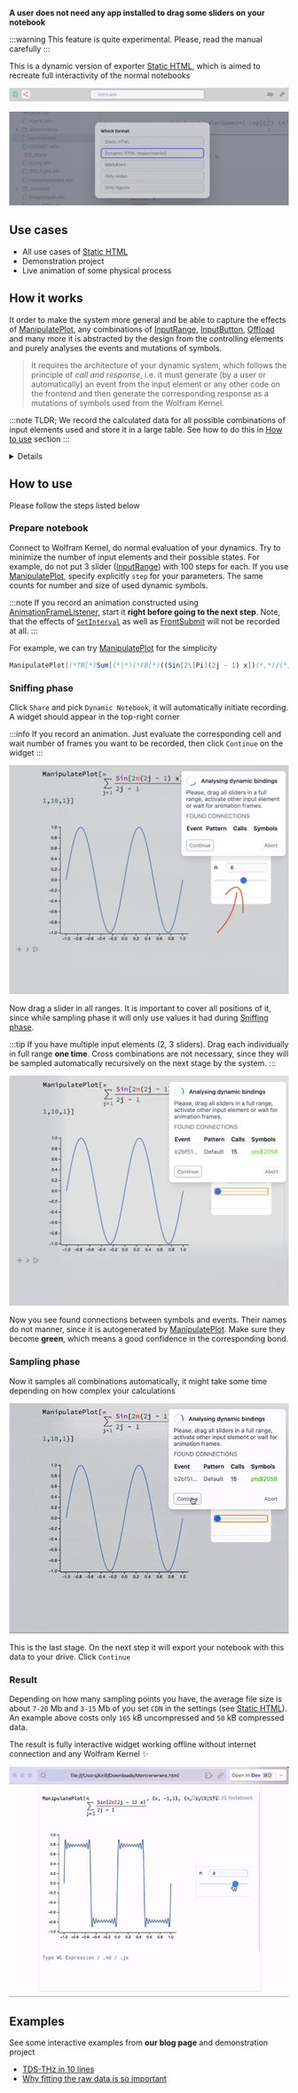 __A user does not need any app installed to drag some sliders on your notebook__

:::warning
This feature is quite experimental. Please, read the manual carefully
:::

This is a dynamic version of exporter [Static HTML](frontend/Exporting/Static%20HTML.md), which is aimed to recreate full interactivity of the normal notebooks

![](../../imgs/Screenshot%202024-03-13%20at%2019.37.13.png)

![](./../../Screenshot%202024-08-03%20at%2013.58.42.png)

## Use cases
- All use cases of [Static HTML](frontend/Exporting/Static%20HTML.md)
- Demonstration project
- Live animation of some physical process

## How it works
It order to make the system more general and be able to capture the effects of [ManipulatePlot](frontend/Reference/Plotting%20Functions/ManipulatePlot.md), any combinations of [InputRange](frontend/Reference/GUI/InputRange.md), [InputButton](frontend/Reference/GUI/InputButton.md), [Offload](frontend/Reference/Interpreter/Offload.md) and many more it is abstracted by the design from the controlling elements and purely analyses the events and mutations of symbols.

> It requires the architecture of your dynamic system, which follows the principle of *call and response*, i.e. it must generate (by a user or automatically) an event from the input element or any other code on the frontend and then generate the corresponding response as a mutations of symbols used from the Wolfram Kernel.

:::note
TLDR; We record the calculated data for all possible combinations of input elements used and store it in a large table. See how to do this in [How to use](#How%20to%20use) section
:::

<details>

### Sniffer
All magic happens on the frontend in Javascript. The first stage it is to record all events fired by `server.kernel.io.fire` (see here [API](https://jerryi.github.io/wlx-docs/docs/Reference/Misc/WLJSTransport#server) reference), which is a part of ``JerryI`Misc`WLJS`Transport`` core package, that provides an easy interface between kernel [events system](frontend/Reference/Misc/Events.md) and Javascript together with symbols mutations. `.fire()` method __is used in all built-in input elements__ such as [InputRange](frontend/Reference/GUI/InputRange.md), [InputText](frontend/Reference/GUI/InputText.md), [InputJoystick](frontend/Reference/GUI/InputJoystick.md) (see an example on how to built your own in [Communication](frontend/Advanced/Javascript/Communication.md) guide) and even [AnimationFrameListener](frontend/Reference/Graphics3D/AnimationFrameListener.md). Symbols mutations are recorded only for ones wrapped in [Offload](frontend/Reference/Interpreter/Offload.md), which is a usual case scenario for any kind of [Dynamics](frontend/Dynamics.md) in WLJS Notebook

![](./../../Pasted%20image%2020241117184956.png)
#### Analyser
Since Wolfram Engine is single threaded as well as Javascript, it is easy to spot a correlation between events and symbols mutations. For example let us have a look at the recorded time-series 

```
A 1 B 2 C 1 2
```

here `A`, `B`, `C` are some arbitrary event and `1`, `2` are symbols mutations. By analyzing this series it is easy to guess that the connections are following

- `A` mutates `1`
- `B` mutates `2`
- `C` mutates `1` and `2`

It also accounts for a possible delay and "noise" (rare events from other subsystems you don't want to include to your exported notebook) in computing, i.e.

```
A 1 B B B 2 2 2 V C 1 2 C C 1 2 1 2 A B 1 2
```

will also be processed correctly assuming you have enough sampled data. By also analyzing the payload of each call, system can make a guess

```
A 1 A 1 A 1 A 1 A 1 ... 20-60 times per second
```

if the payload of an event `A` is the same, then `1` is most likely a frame of some animation constructed using [AnimationFrameListener](frontend/Reference/Graphics/AnimationFrameListener.md). 

If we know from this data all connections and the range of values for each event, it will be enough to reproduce this behavior offline using look-up tables and state machines.

### Sampler
After all connections are known, the idea is to sample the data of symbol mutations using all combinations of events recursively. This is not the best solution, since having 1 checkbox and 2 sliders (with 10 positions for instance) already gives `200` sampling points. If an animation process is not detected, an automatic sampling will be applied starting from the current state of a system

```
*.emitt('A', 1)               //manually fire
                              //wait for 1
* mutation('1', {new data 1}) //collect
*.emitt('A', 2)               //manually fire
                              //wait for 1
* mutation('1', {new data 2}) //collect
...
*.emitt('B', 1)               //manually fire
                              //wait for 2
* mutation('2', {new data 1}) //collect
...
*.emitt('C', 1)               //manually fire
                              //wait for 1 & 2
* mutation('1', {new data 3}) //collect 
* mutation('2', {new data 3}) //collect 
...
```

After all data has been harvested, it is translated into a big hash map with each entity corresponding to single state of a system - sort of a loop-up table. The state is determined by the sum of hashes (fingerprints) of all fired events including the their payload

![](./../../Pasted%20image%2020241117185053.png)

In this implementation it is impossible to mimic Markov chains or other systems with internal state and a history (hysteresis loops). 

Then a sampler compresses all data using `zlib` and packs it together with an exported notebook to a single HTML file including the supporting code for .

</details>
 
## How to use
Please follow the steps listed below 
### Prepare notebook
Connect to Wolfram Kernel, do normal evaluation of your dynamics. Try to minimize the number of input elements and their possible states. For example, do not put 3 slider ([InputRange](frontend/Reference/GUI/InputRange.md)) with 100 steps for each. If you use [ManipulatePlot](frontend/Reference/Plotting%20Functions/ManipulatePlot.md), specify explicitly `step` for your parameters. The same counts for number and size of used dynamic symbols.

:::note
If you record an animation constructed using [AnimationFrameListener](frontend/Reference/Graphics/AnimationFrameListener.md), start it __right before going to the next step__. Note, that the effects of [`SetInterval`](frontend/Reference/Misc/Async.md#`SetInterval`) as well as [FrontSubmit](frontend/Reference/Frontend%20IO/FrontSubmit.md) will not be recorded at all. 
:::

For example, we can try [ManipulatePlot](frontend/Reference/Plotting%20Functions/ManipulatePlot.md) for the simplicity

```mathematica @
ManipulatePlot[(*TB[*)Sum[(*|*)(*FB[*)((Sin[2\[Pi](2j - 1) x])(*,*)/(*,*)(2j - 1))(*]FB*)(*|*), {(*|*)j(*|*),(*|*)1(*|*),(*|*)n(*|*)}](*|*)(*1:eJxTTMoPSmNiYGAoZgMSwaW5TvkVmYwgPguQCCkqTQUAeAcHBQ==*)(*]TB*), {x, -1,1}, {n, 1,10,1}]
```

### Sniffing phase
Click `Share` and pick `Dynamic Notebook`, it will automatically initiate recording. A widget should appear in the top-right corner

:::info
If you record an animation. Just evaluate the corresponding cell and wait number of frames you want to be recorded, then click `Continue` on the widget
:::

![](./../../Screenshot%202024-08-03%20at%2015.47.04.png)

Now drag a slider in all ranges. It is important to cover all positions of it, since while sampling phase it will only use values it had during [Sniffing phase](#Sniffing%20phase).

:::tip
If you have multiple input elements (2, 3 sliders). Drag each individually in full range __one time__. Cross combinations are not necessary, since they will be sampled automatically recursively on the next stage by the system.
:::

![](./../../Screenshot%202024-08-03%20at%2015.49.58.png)

Now you see found connections between symbols and events. Their names do not manner, since it is autogenerated by [ManipulatePlot](frontend/Reference/Plotting%20Functions/ManipulatePlot.md). Make sure they become __green__, which means a good confidence in the corresponding bond. 

### Sampling phase
Now it samples all combinations automatically, it might take some time depending on how complex your calculations

![](./../../sampled-ezgif.com-optimize.gif)

This is the last stage. On the next step it will export your notebook with this data to your drive. Click `Continue`

### Result
Depending on how many sampling points you have, the average file size is about `7-20` Mb and `3-15` Mb of you set `CDN` in the settings (see [Static HTML](frontend/Exporting/Static%20HTML.md)). An example above costs only `165` kB uncompressed and `50` kB compressed data.

The result is fully interactive widget working offline without internet connection and any Wolfram Kernel ✨

![](./../../saved-ezgif.com-cut.gif)

## Examples
See some interactive examples from __our blog page__ and demonstration project
- [TDS-THz in 10 lines](https://jerryi.github.io/wljs-docs/wljs-demo/mid-thz-tds/)
- [Why fitting the raw data is so important](https://jerryi.github.io/wljs-demo/fitting_tds_ppt.html)

